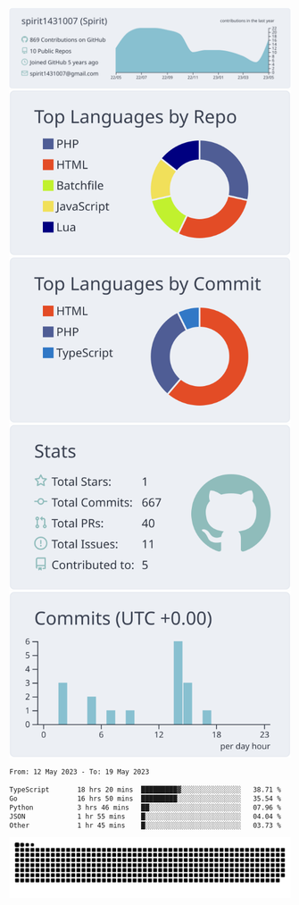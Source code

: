 [![](https://raw.githubusercontent.com/spirit1431007/spirit1431007/master/profile-summary-card-output/nord_bright/0-profile-details.svg)](https://git.io/spiritx)
[![](https://raw.githubusercontent.com/spirit1431007/spirit1431007/master/profile-summary-card-output/nord_bright/1-repos-per-language.svg)](https://git.io/spiritx) [![](https://raw.githubusercontent.com/spirit1431007/spirit1431007/master/profile-summary-card-output/nord_bright/2-most-commit-language.svg)](https://git.io/spiritx)
[![](https://raw.githubusercontent.com/spirit1431007/spirit1431007/master/profile-summary-card-output/nord_bright/3-stats.svg)](https://git.io/spiritx) [![](https://raw.githubusercontent.com/spirit1431007/spirit1431007/master/profile-summary-card-output/nord_bright/4-productive-time.svg)](https://git.io/spiritx)

<!--START_SECTION:waka-->

```text
From: 12 May 2023 - To: 19 May 2023

TypeScript       18 hrs 20 mins  █████████▓░░░░░░░░░░░░░░░   38.71 %
Go               16 hrs 50 mins  █████████░░░░░░░░░░░░░░░░   35.54 %
Python           3 hrs 46 mins   ██░░░░░░░░░░░░░░░░░░░░░░░   07.96 %
JSON             1 hr 55 mins    █░░░░░░░░░░░░░░░░░░░░░░░░   04.04 %
Other            1 hr 45 mins    █░░░░░░░░░░░░░░░░░░░░░░░░   03.73 %
```

<!--END_SECTION:waka-->

![contribution](https://github.com/spirit1431007/spirit1431007/blob/output/github-contribution-grid-snake.svg)
